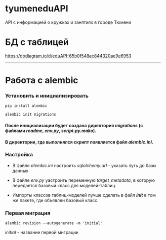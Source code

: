 # tyumeneduAPI

API c информацией о кружках и занятиях в городе Тюмени

# БД с таблицей

https://dbdiagram.io/d/eduAPI-65b0f548ac844320ae9e6953

---

# Работа с alembic

### Установить и инициализировать

```commandline
pip install alembic
```

```commandline
alembic init migrations
```

#### После инициализации будет создана директория *migrations* (с файлами *readme*, *env.py*, *script.py.mako*).

#### В директории, где выполнялся скрипт появляется файл *alembic.ini*.

### Настройка

* В файле *alembic.ini* настроить *sqlalchemy.url* - указать путь до базы данных.

* В файле *env.py* yастроить переменную *target_metadata*, в которую передается базовый класс для моделей-таблиц.

* Импорты классов таблиц-моделей лучше сделать в файл *__init__* в том же пакете, где объявлен базовый класс.

### Первая миграция

```commandline
alembic revision --autogenerate -m 'initial'
```

*initial* - название первой миграции

